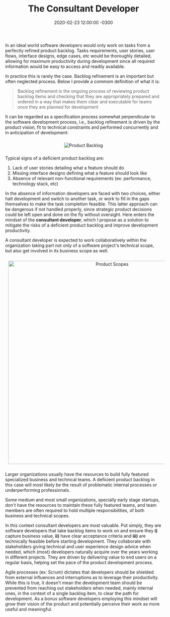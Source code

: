 ﻿---
layout: post
title: "The Consultant Developer"
date: 2020-02-23 12:00:00 -0300
tags: collaboration
---

In an ideal world software developers would only work on tasks from a perfectly refined product backlog. Tasks requirements, user stories, user flows, interface designs, edge cases, etc would be thoroughly detailed, allowing for maximum productivity during development since all required information would be easy to access and readily available.

In practice this is rarely the case. Backlog refinement is an important but often neglected process. Below I provide a commom definition of what it is:

> Backlog refinement is the ongoing process of reviewing product backlog items and checking that they are appropriately prepared and ordered in a way that makes them clear and executable for teams once they are planned for development

It can be regarded as a specification process somewhat perpendicular to the software development process, i.e., backlog refinement is driven by the product vision, fit to technical constraints and performed concurrently and in anticipation of development:

<p align="center">
  <img style="max-height: 380px; max-width: 100%; margin: 10px" src="{{ site.baseurl }}/images/p15/product_backlog.PNG" alt="Product Backlog"/>
  <br>
</p>

Typical signs of a deficient product backlog are:

1. Lack of user stories detailing what a feature should do
1. Missing interface designs defining what a feature should look like
1. Absence of relevant non-functional requirements (ex: performance, technology stack, etc)

In the absence of information developers are faced with two choices, either halt development and switch to another task, or work to fill in the gaps themselves to make the task completion feasible. This latter  approach can be dangerous if not handled properly, since strategic product decisions could be left open and done on the fly without oversight. Here enters the mindset of the <b>consultant developer</b>, which I propose as a solution to mitigate the risks of a deficient product backlog and improve development productivity.

A consultant developer is expected to work collaboratively within the organization taking part not only of a software project's technical scope, but also get involved in its business scope as well.

<p align="center">
  <img style="width: 652px; max-width: 100%; margin: 10px" src="{{ site.baseurl }}/images/p15/product_scopes.PNG" alt="Product Scopes"/>
  <br>
</p>

Larger organizations usually have the resources to build fully featured specialized business and technical teams. A deficient product backlog in this case will most likely be the result of problematic internal processes or underperforming professionals.

Some medium and most small organizations, specially early stage startups, don't have the resources to maintain these fully featured teams, and team members are often required to hold multiple responsibilities, of both business and technical scopes.

In this context consultant developers are most valuable. Put simply, they are software developers that take backlog items to work on and ensure they <b>i)</b> capture business value, <b>ii)</b> have clear acceptance criteria and <b>iii)</b> are technically feasible before starting development. They collaborate with stakeholders giving technical and user experience design advice when needed, which (most) developers naturally acquire over the years working in different projects. They are driven by delivering value to end users on a regular basis, helping set the pace of the product development process.

Agile processes (ex: Scrum) dictates that developers should be shielded from external influences and interruptions as to leverage their productivity. While this is true, it doesn't mean the development team should be prevented from reaching out stakeholders when needed, mainly internal ones, in the context of a single backlog item, to clear the path for development. As a bonus software developers employing this mindset will grow their vision of the product and potentially perceive their work as more useful and meaningful.